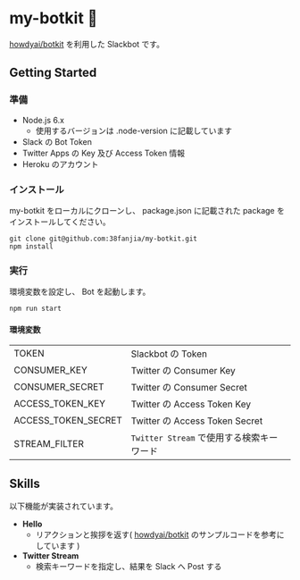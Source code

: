 # my-botkit 🤖

[howdyai/botkit](https://github.com/howdyai/botkit) を利用した Slackbot です。

## Getting Started

### 準備

* Node.js 6.x
  * 使用するバージョンは .node-version に記載しています
* Slack の Bot Token
* Twitter Apps の Key 及び Access Token 情報
* Heroku のアカウント

### インストール

my-botkit をローカルにクローンし、 package.json に記載された package をインストールしてください。

```
git clone git@github.com:38fanjia/my-botkit.git
npm install
```

### 実行

環境変数を設定し、 Bot を起動します。

```
npm run start
```

#### 環境変数

| | |
|---|---|
| TOKEN | Slackbot の Token |
| CONSUMER_KEY | Twitter の Consumer Key |
| CONSUMER_SECRET | Twitter の Consumer Secret|
| ACCESS_TOKEN_KEY | Twitter の Access Token Key |
| ACCESS_TOKEN_SECRET | Twitter の Access Token Secret |
| STREAM_FILTER | `Twitter Stream` で使用する検索キーワード |


## Skills

以下機能が実装されています。

* **Hello**
  * リアクションと挨拶を返す( [howdyai/botkit](https://github.com/howdyai/botkit) のサンプルコードを参考にしています )
* **Twitter Stream**
  * 検索キーワードを指定し、結果を Slack へ Post する

